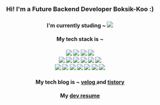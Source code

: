 <div align=center>
  
  <h3> Hi! I'm a Future Backend Developer Boksik-Koo :) <h3>
    <h4> I'm currently studing ~ <img src="https://img.shields.io/badge/Spring Boot-6DB33F?style=flat&logo=Spring Boot&logoColor=white"/> <h4> 
    <h4> My tech stack is ~ <h4>
      <img src="https://img.shields.io/badge/Java-007396?style=flat&logo=Java&logoColor=white"/> <img src="https://img.shields.io/badge/Linux-FCC624?style=flat&logo=Linux&logoColor=white"/> <img src="https://img.shields.io/badge/MySQL-4479A1?style=flat&logo=MySQL&logoColor=white"/> <img src="https://img.shields.io/badge/Git-F05032?style=flat&logo=Git&logoColor=white"/> <br>
      <img src="https://img.shields.io/badge/Spring Boot-6DB33F?style=flat&logo=Spring Boot&logoColor=white"/> <img src="https://img.shields.io/badge/JPA-9666C?style=flat&logo=&logoColor=white"/> <img src="https://img.shields.io/badge/Spring Data JPA-9666C?style=flat&logo=&logoColor=white"/> <img src="https://img.shields.io/badge/QueryDSL-0769AD?style=flat&logo=&logoColor=white"/> <img src="https://img.shields.io/badge/Spring Security-6DB33F?style=flat&logo=Spring Security&logoColor=white"/> <img src="https://img.shields.io/badge/Thymeleaf-005F0F?style=flat&logo=Thymeleaf&logoColor=white"/> <br>
       <img src="https://img.shields.io/badge/AWS EC2-FF9900?style=flat&logo=Amazon EC2&logoColor=white"/> <img src="https://img.shields.io/badge/AWS RDS-527FFF?style=flat&logo=Amazon RDS&logoColor=white"/> <img src="https://img.shields.io/badge/AWS S3-569A31?style=flat&logo=Amazon S3&logoColor=white"/> <img src="https://img.shields.io/badge/Jenkins-D24939?style=flat&logo=Jenkins&logoColor=white"/> <img src="https://img.shields.io/badge/Docker-2496ED?style=flat&logo=Docker&logoColor=white"/> <img src="https://img.shields.io/badge/Docker Compose-2496ED?style=flat&logo=&logoColor=white"/> <img src="https://img.shields.io/badge/Redis-DC382D?style=flat&logo=Redis&logoColor=white"/> 
      <h4> My tech blog is ~ <a href = "https://velog.io/@rnqhstlr2297"> velog </a> and <a href = "https://bonsik.tistory.com/category"> tistory </a> <h4> 
      <h4> My <a href = "https://chivalrous-asparagus-831.notion.site/huge-tt-color-0077b6-4248896b7a854481aa3a688247de32f6"> dev resume </a> <h4> 
      
 </div>
